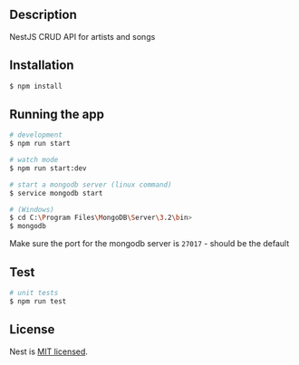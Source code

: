 ## Description

NestJS CRUD API for artists and songs

## Installation

```bash
$ npm install
```

## Running the app

```bash
# development
$ npm run start

# watch mode
$ npm run start:dev

# start a mongodb server (linux command)
$ service mongodb start

# (Windows)
$ cd C:\Program Files\MongoDB\Server\3.2\bin>
$ mongodb
```

Make sure the port for the mongodb server is `27017` - should be the default

## Test

```bash
# unit tests
$ npm run test

```

## License

Nest is [MIT licensed](LICENSE).
